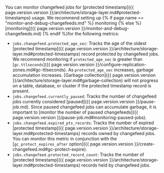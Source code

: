 You can monitor changefeed jobs for [protected timestamp]({{ page.version.version }}/architecture/storage-layer.md#protected-timestamps) usage. We recommend setting up {% if page.name == "monitor-and-debug-changefeeds.md" %} monitoring {% else %} [monitoring]({{ page.version.version }}/monitor-and-debug-changefeeds.md) {% endif %}for the following metrics:

- `jobs.changefeed.protected_age_sec`: Tracks the age of the oldest [protected timestamp]({{ page.version.version }}/architecture/storage-layer.md#protected-timestamps) record protected by changefeed jobs. We recommend monitoring if `protected_age_sec` is greater than [`gc.ttlseconds`]({{ page.version.version }}/configure-replication-zones.md#gc-ttlseconds). As `protected_age_sec` increases, garbage accumulation increases. [Garbage collection]({{ page.version.version }}/architecture/storage-layer.md#garbage-collection) will not progress on a table, database, or cluster if the protected timestamp record is present.
- `jobs.changefeed.currently_paused`: Tracks the number of changefeed jobs currently considered [paused]({{ page.version.version }}/pause-job.md). Since paused changefeed jobs can accumulate garbage, it is important to [monitor the number of paused changefeeds]({{ page.version.version }}/pause-job.md#monitoring-paused-jobs).
- `jobs.changefeed.expired_pts_records`: Tracks the number of expired [protected timestamp]({{ page.version.version }}/architecture/storage-layer.md#protected-timestamps) records owned by changefeed jobs. You can monitor this metric in conjunction with the [`gc_protect_expires_after` option]({{ page.version.version }}/create-changefeed.md#gc-protect-expire).
- `jobs.changefeed.protected_record_count`: Tracks the number of [protected timestamp]({{ page.version.version }}/architecture/storage-layer.md#protected-timestamps) records held by changefeed jobs.